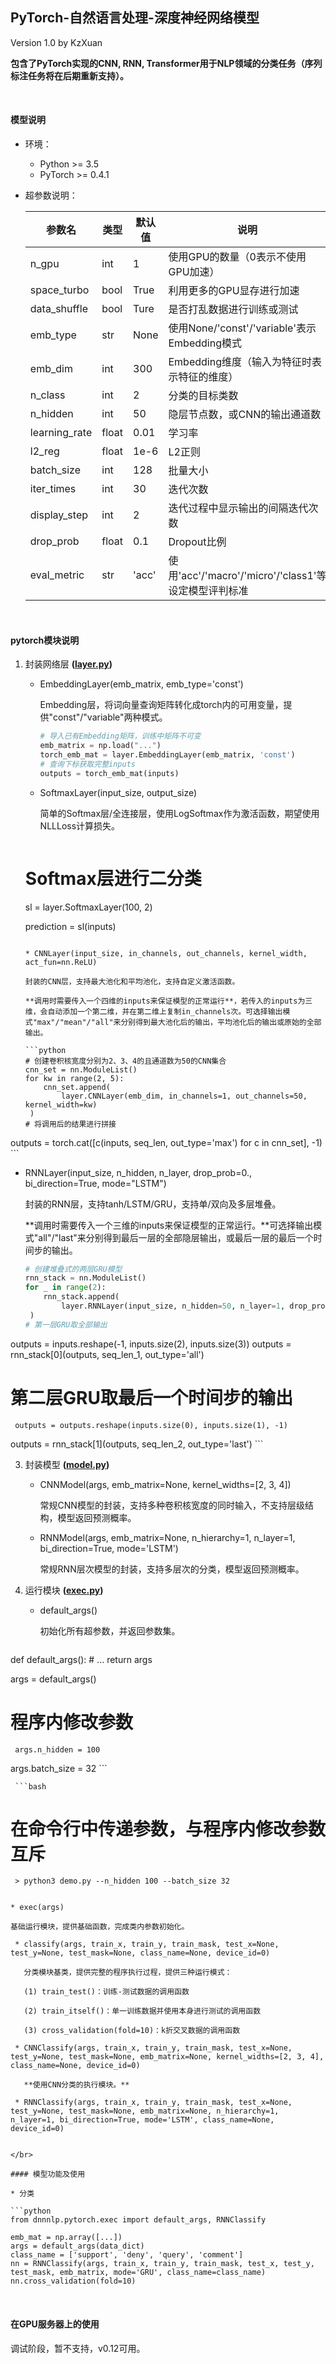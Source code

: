 ## PyTorch-自然语言处理-深度神经网络模型

Version 1.0 by KzXuan

**包含了PyTorch实现的CNN, RNN, Transformer用于NLP领域的分类任务（序列标注任务将在后期重新支持）。**



</br>

#### 模型说明

* 环境：
  * Python >= 3.5
  * PyTorch >= 0.4.1

* 超参数说明：

  | 参数名        | 类型  | 默认值 | 说明                                                 |
  | ------------- | ----- | ------ | ---------------------------------------------------- |
  | n_gpu         | int   | 1      | 使用GPU的数量（0表示不使用GPU加速）                  |
  | space_turbo   | bool  | True   | 利用更多的GPU显存进行加速                            |
  | data_shuffle  | bool  | Ture   | 是否打乱数据进行训练或测试                           |
  | emb_type      | str   | None   | 使用None/'const'/'variable'表示Embedding模式         |
  | emb_dim       | int   | 300    | Embedding维度（输入为特征时表示特征的维度）          |
  | n_class       | int   | 2      | 分类的目标类数                                       |
  | n_hidden      | int   | 50     | 隐层节点数，或CNN的输出通道数                        |
  | learning_rate | float | 0.01   | 学习率                                               |
  | l2_reg        | float | 1e-6   | L2正则                                               |
  | batch_size    | int   | 128    | 批量大小                                             |
  | iter_times    | int   | 30     | 迭代次数                                             |
  | display_step  | int   | 2      | 迭代过程中显示输出的间隔迭代次数                     |
  | drop_prob     | float | 0.1    | Dropout比例                                          |
  | eval_metric   | str   | 'acc'  | 使用'acc'/'macro'/'micro'/'class1'等设定模型评判标准 |
  

</br>

#### pytorch模块说明

1. 封装网络层 **([layer.py](./dnnnlp/pytorch/layer.py))**

   * EmbeddingLayer(emb_matrix, emb_type='const')

     Embedding层，将词向量查询矩阵转化成torch内的可用变量，提供"const"/"variable"两种模式。

     ```python
     # 导入已有Embedding矩阵，训练中矩阵不可变
     emb_matrix = np.load("...")
     torch_emb_mat = layer.EmbeddingLayer(emb_matrix, 'const')
     # 查询下标获取完整inputs
     outputs = torch_emb_mat(inputs)
     ```

   * SoftmaxLayer(input_size, output_size)

     简单的Softmax层/全连接层，使用LogSoftmax作为激活函数，期望使用NLLLoss计算损失。

     ```python
   # Softmax层进行二分类
     sl = layer.SoftmaxLayer(100, 2)
     
     prediction = sl(inputs)
     ```
  
   * CNNLayer(input_size, in_channels, out_channels, kernel_width, act_fun=nn.ReLU)

     封装的CNN层，支持最大池化和平均池化，支持自定义激活函数。

     **调用时需要传入一个四维的inputs来保证模型的正常运行**，若传入的inputs为三维，会自动添加一个第二维，并在第二维上复制in_channels次。可选择输出模式"max"/"mean"/"all"来分别得到最大池化后的输出，平均池化后的输出或原始的全部输出。
   
     ```python
     # 创建卷积核宽度分别为2、3、4的且通道数为50的CNN集合
     cnn_set = nn.ModuleList()
     for kw in range(2, 5):
         cnn_set.append(
             layer.CNNLayer(emb_dim, in_channels=1, out_channels=50, kernel_width=kw)
      )
     # 将调用后的结果进行拼接
  outputs = torch.cat([c(inputs, seq_len, out_type='max') for c in cnn_set], -1)
     ```

   * RNNLayer(input_size, n_hidden, n_layer, drop_prob=0., bi_direction=True, mode="LSTM")

     封装的RNN层，支持tanh/LSTM/GRU，支持单/双向及多层堆叠。
   
     **调用时需要传入一个三维的inputs来保证模型的正常运行。**可选择输出模式"all"/"last"来分别得到最后一层的全部隐层输出，或最后一层的最后一个时间步的输出。
   
     ```python
     # 创建堆叠式的两层GRU模型
     rnn_stack = nn.ModuleList()
     for _ in range(2):
         rnn_stack.append(
             layer.RNNLayer(input_size, n_hidden=50, n_layer=1, drop_prob=0.1, bi_direction=True, mode="GRU")
      )
     # 第一层GRU取全部输出
  outputs = inputs.reshape(-1, inputs.size(2), inputs.size(3))
     outputs = rnn_stack[0](outputs, seq_len_1, out_type='all')
  # 第二层GRU取最后一个时间步的输出
     outputs = outputs.reshape(inputs.size(0), inputs.size(1), -1)
  outputs = rnn_stack[1](outputs, seq_len_2, out_type='last')
     ```
   
3. 封装模型 **([model.py](./dnnnlp/pytorch/model.py))**

   * CNNModel(args, emb_matrix=None, kernel_widths=[2, 3, 4])

     常规CNN模型的封装，支持多种卷积核宽度的同时输入，不支持层级结构，模型返回预测概率。

   * RNNModel(args, emb_matrix=None, n_hierarchy=1, n_layer=1, bi_direction=True, mode='LSTM')

     常规RNN层次模型的封装，支持多层次的分类，模型返回预测概率。

4. 运行模块 **([exec.py](./pytorch/exec.py))**

   * default_args()

     初始化所有超参数，并返回参数集。

     ```python
  def default_args():
         # ...
      return args
     
  args = default_args()
     
  # 程序内修改参数
     args.n_hidden = 100
  args.batch_size = 32
     ```

     ```bash
  # 在命令行中传递参数，与程序内修改参数互斥
     > python3 demo.py --n_hidden 100 --batch_size 32
  ```
   
* exec(args)
   
  基础运行模块，提供基础函数，完成类内参数初始化。
   
   * classify(args, train_x, train_y, train_mask, test_x=None, test_y=None, test_mask=None, class_name=None, device_id=0)
   
     分类模块基类，提供完整的程序执行过程，提供三种运行模式：
   
     (1) train_test()：训练-测试数据的调用函数
   
     (2) train_itself()：单一训练数据并使用本身进行测试的调用函数
   
     (3) cross_validation(fold=10)：k折交叉数据的调用函数
   
   * CNNClassify(args, train_x, train_y, train_mask, test_x=None, test_y=None, test_mask=None, emb_matrix=None, kernel_widths=[2, 3, 4], class_name=None, device_id=0)
   
     **使用CNN分类的执行模块。**
   
   * RNNClassify(args, train_x, train_y, train_mask, test_x=None, test_y=None, test_mask=None, emb_matrix=None, n_hierarchy=1, n_layer=1, bi_direction=True, mode='LSTM', class_name=None, device_id=0)
   

</br>

#### 模型功能及使用

* 分类

  ```python
  from dnnnlp.pytorch.exec import default_args, RNNClassify
  
  emb_mat = np.array([...])
  args = default_args(data_dict)
  class_name = ['support', 'deny', 'query', 'comment']
  nn = RNNClassify(args, train_x, train_y, train_mask, test_x, test_y, test_mask, emb_matrix, mode='GRU', class_name=class_name)
  nn.cross_validation(fold=10)
  ```
  

</br>

#### 在GPU服务器上的使用

调试阶段，暂不支持，v0.12可用。

